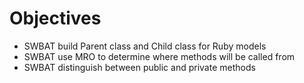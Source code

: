 # Objectives

- SWBAT build Parent class and Child class for Ruby models
- SWBAT use MRO to determine where methods will be called from
- SWBAT distinguish between public and private methods